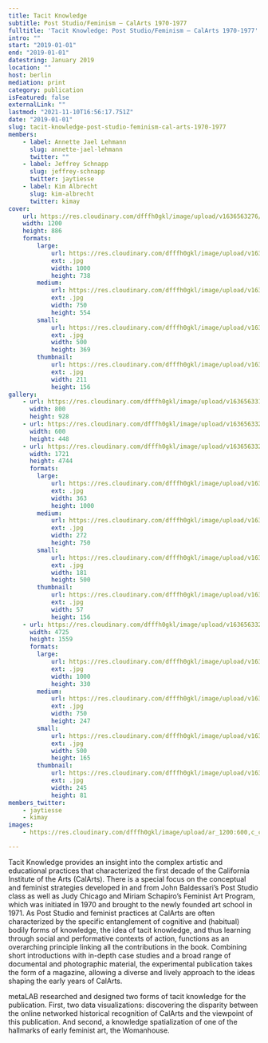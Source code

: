 ```yaml
---
title: Tacit Knowledge
subtitle: Post Studio/Feminism – CalArts 1970-1977
fulltitle: 'Tacit Knowledge: Post Studio/Feminism – CalArts 1970-1977'
intro: ""
start: "2019-01-01"
end: "2019-01-01"
datestring: January 2019
location: ""
host: berlin
mediation: print
category: publication
isFeatured: false
externalLink: ""
lastmod: "2021-11-10T16:56:17.751Z"
date: "2019-01-01"
slug: tacit-knowledge-post-studio-feminism-cal-arts-1970-1977
members:
    - label: Annette Jael Lehmann
      slug: annette-jael-lehmann
      twitter: ""
    - label: Jeffrey Schnapp
      slug: jeffrey-schnapp
      twitter: jaytiesse
    - label: Kim Albrecht
      slug: kim-albrecht
      twitter: kimay
cover:
    url: https://res.cloudinary.com/dfffh0gkl/image/upload/v1636563276/metalab_womanhouse_publication_02_26_b00979bf84.jpg
    width: 1200
    height: 886
    formats:
        large:
            url: https://res.cloudinary.com/dfffh0gkl/image/upload/v1636563276/large_metalab_womanhouse_publication_02_26_b00979bf84.jpg
            ext: .jpg
            width: 1000
            height: 738
        medium:
            url: https://res.cloudinary.com/dfffh0gkl/image/upload/v1636563277/medium_metalab_womanhouse_publication_02_26_b00979bf84.jpg
            ext: .jpg
            width: 750
            height: 554
        small:
            url: https://res.cloudinary.com/dfffh0gkl/image/upload/v1636563277/small_metalab_womanhouse_publication_02_26_b00979bf84.jpg
            ext: .jpg
            width: 500
            height: 369
        thumbnail:
            url: https://res.cloudinary.com/dfffh0gkl/image/upload/v1636563276/thumbnail_metalab_womanhouse_publication_02_26_b00979bf84.jpg
            ext: .jpg
            width: 211
            height: 156
gallery:
    - url: https://res.cloudinary.com/dfffh0gkl/image/upload/v1636563313/metalab_womanhouse_publication_covers_dd61554e4e.gif
      width: 800
      height: 928
    - url: https://res.cloudinary.com/dfffh0gkl/image/upload/v1636563323/metalab_womanhouse_publication_pages_low_Res_69530c7261.gif
      width: 600
      height: 448
    - url: https://res.cloudinary.com/dfffh0gkl/image/upload/v1636563324/metalab_womanhouse_publication_02_36_ef3ef1dc22.jpg
      width: 1721
      height: 4744
      formats:
        large:
            url: https://res.cloudinary.com/dfffh0gkl/image/upload/v1636563326/large_metalab_womanhouse_publication_02_36_ef3ef1dc22.jpg
            ext: .jpg
            width: 363
            height: 1000
        medium:
            url: https://res.cloudinary.com/dfffh0gkl/image/upload/v1636563326/medium_metalab_womanhouse_publication_02_36_ef3ef1dc22.jpg
            ext: .jpg
            width: 272
            height: 750
        small:
            url: https://res.cloudinary.com/dfffh0gkl/image/upload/v1636563326/small_metalab_womanhouse_publication_02_36_ef3ef1dc22.jpg
            ext: .jpg
            width: 181
            height: 500
        thumbnail:
            url: https://res.cloudinary.com/dfffh0gkl/image/upload/v1636563325/thumbnail_metalab_womanhouse_publication_02_36_ef3ef1dc22.jpg
            ext: .jpg
            width: 57
            height: 156
    - url: https://res.cloudinary.com/dfffh0gkl/image/upload/v1636563326/metalab_womanhouse_publication_02_35_6431b9681a.jpg
      width: 4725
      height: 1559
      formats:
        large:
            url: https://res.cloudinary.com/dfffh0gkl/image/upload/v1636563328/large_metalab_womanhouse_publication_02_35_6431b9681a.jpg
            ext: .jpg
            width: 1000
            height: 330
        medium:
            url: https://res.cloudinary.com/dfffh0gkl/image/upload/v1636563328/medium_metalab_womanhouse_publication_02_35_6431b9681a.jpg
            ext: .jpg
            width: 750
            height: 247
        small:
            url: https://res.cloudinary.com/dfffh0gkl/image/upload/v1636563328/small_metalab_womanhouse_publication_02_35_6431b9681a.jpg
            ext: .jpg
            width: 500
            height: 165
        thumbnail:
            url: https://res.cloudinary.com/dfffh0gkl/image/upload/v1636563327/thumbnail_metalab_womanhouse_publication_02_35_6431b9681a.jpg
            ext: .jpg
            width: 245
            height: 81
members_twitter:
    - jaytiesse
    - kimay
images:
    - https://res.cloudinary.com/dfffh0gkl/image/upload/ar_1200:600,c_crop/c_limit,h_1200,w_600/v1636563276/metalab_womanhouse_publication_02_26_b00979bf84.jpg

---
```

Tacit Knowledge provides an insight into the complex artistic and educational practices that characterized the first decade of the California Institute of the Arts (CalArts). There is a special focus on the conceptual and feminist strategies developed in and from John Baldessari’s Post Studio class as well as Judy Chicago and Miriam Schapiro’s Feminist Art Program, which was initiated in 1970 and brought to the newly founded art school in 1971. As Post Studio and feminist practices at CalArts are often characterized by the specific entanglement of cognitive and (habitual) bodily forms of knowledge, the idea of tacit knowledge, and thus learning through social and performative contexts of action, functions as an overarching principle linking all the contributions in the book. Combining short introductions with in-depth case studies and a broad range of documental and photographic material, the experimental publication takes the form of a magazine, allowing a diverse and lively approach to the ideas shaping the early years of CalArts.

metaLAB researched and designed two forms of tacit knowledge for the publication. First, two data visualizations: discovering the disparity between the online networked historical recognition of CalArts and the viewpoint of this publication. And second, a knowledge spatialization of one of the hallmarks of early feminist art, the Womanhouse.